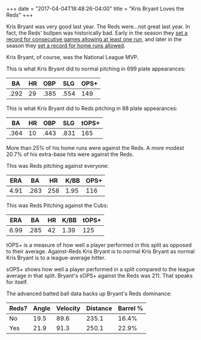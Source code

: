+++
date = "2017-04-04T18:48:26-04:00"
title = "Kris Bryant Loves the Reds"
+++

Kris Bryant was very good last year. The Reds were...not great last year. In fact, the Reds' bullpen was historically bad. Early in the season they [set a record for consecutive games allowing at least one run][runsal], and later in the season they [set a record for home runs allowed][hrsal].

Kris Bryant, of course, was the National League MVP.

This is what Kris Bryant did to normal pitching in 699 plate appearances:

| BA | HR | OBP | SLG | OPS+ |
| --- | --- | --- | --- | --- |
| .292 | 29 | .385 | .554 | 149 |

This is what Kris Bryant did to Reds pitching in 88 plate appearances:

| BA | HR | OBP | SLG | tOPS+ |
| --- | --- | --- | --- | --- |
| .364 | 10 | .443 | .831 | 165 |

More than 25% of his home runs were against the Reds. A more modest 20.7% of his extra-base hits were against the Reds.

This was Reds pitching against everyone:

| ERA | BA | HR | K/BB | OPS+ |
| --- | --- | --- | --- | --- |
| 4.91 | .263 | 258 | 1.95 | 116 |

This was Reds Pitching against the Cubs:

| ERA | BA | HR | K/BB | tOPS+ |
| --- | --- | --- | --- | --- |
| 6.99 | .285 | 42 | 1.39 | 125 |

tOPS+ is a measure of how well a player performed in this split as opposed to their average. Against-Reds Kris Bryant is to normal Kris Bryant as normal Kris Bryant is to a league-average hitter.

sOPS+ shows how well a player performed in a split compared to the league average in that split. Bryant's sOPS+ against the Reds was 211. That speaks for itself.

The advanced batted ball data backs up Bryant's Reds dominance:

| Reds? | Angle | Velocity | Distance | Barrel % |
| --- | --- | --- | --- | --- |
| No | 19.5 | 89.6 | 235.1 | 16.4% |
| Yes | 21.9 | 91.3 | 250.1 | 22.9% |


[runsal]: http://m.mlb.com/news/article/176059016/reds-bullpen-has-record-streak-allowing-runs/
[hrsal]: http://m.reds.mlb.com/news/article/201830542/reds-bullpens-sets-record-for-homers-allowed/
